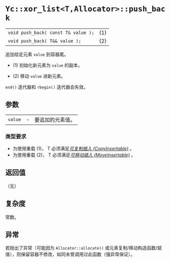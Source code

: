# `Yc::xor_list<T,Allocator>::push_back`

|||
|:-|:-|
|`void push_back( const T& value );`|(1)|
|`void push_back( T&& value );`|(2)|

追加给定元素 `value` 到容器尾。

- (1) 初始化新元素为 `value` 的副本。

- (2) 移动 `value` 进新元素。

`end()` 迭代器和 `rbegin()` 迭代器会失效。

## 参数

||||
|-:|-|:-|
|`value`|-|要追加的元素值。|

### 类型要求

- 为使用重载 (1)， T 必须满足[_可复制插入 (CopyInsertable)_](https://zh.cppreference.com/w/cpp/named_req/CopyInsertable) 。
- 为使用重载 (2)， T 必须满足[_可移动插入 (MoveInsertable)_](https://zh.cppreference.com/w/cpp/named_req/MoveInsertable) 。

## 返回值

（无）

## 复杂度

常数。

## 异常

若抛出了异常（可能因为 `Allocator::allocate()` 或元素复制/移动构造函数/赋值），则保留容器不修改，如同未曾调用过此函数（强异常保证）。
